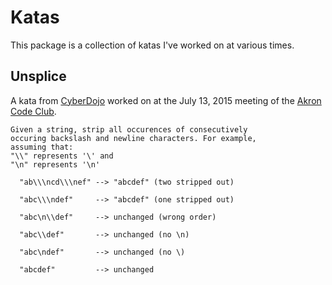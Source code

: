 # Katas

This package is a collection of katas I've worked on at various times.

## Unsplice

A kata from [CyberDojo](http://cyber-dojo.org/) worked on at the July 13, 2015 meeting of the [Akron Code Club](http://www.meetup.com/AkronCodeClub/events/222461350/).

```
Given a string, strip all occurences of consecutively
occuring backslash and newline characters. For example,
assuming that:
"\\" represents '\' and
"\n" represents '\n'

  "ab\\\ncd\\\nef" --> "abcdef" (two stripped out)

  "abc\\\ndef"     --> "abcdef" (one stripped out)

  "abc\n\\def"     --> unchanged (wrong order)

  "abc\\def"       --> unchanged (no \n)

  "abc\ndef"       --> unchanged (no \)

  "abcdef"         --> unchanged
```
